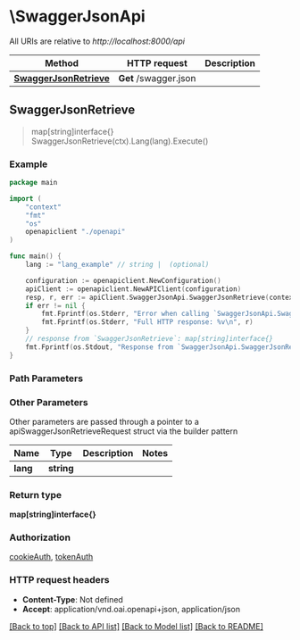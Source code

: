 # \SwaggerJsonApi

All URIs are relative to *http://localhost:8000/api*

Method | HTTP request | Description
------------- | ------------- | -------------
[**SwaggerJsonRetrieve**](SwaggerJsonApi.md#SwaggerJsonRetrieve) | **Get** /swagger.json | 



## SwaggerJsonRetrieve

> map[string]interface{} SwaggerJsonRetrieve(ctx).Lang(lang).Execute()





### Example

```go
package main

import (
    "context"
    "fmt"
    "os"
    openapiclient "./openapi"
)

func main() {
    lang := "lang_example" // string |  (optional)

    configuration := openapiclient.NewConfiguration()
    apiClient := openapiclient.NewAPIClient(configuration)
    resp, r, err := apiClient.SwaggerJsonApi.SwaggerJsonRetrieve(context.Background()).Lang(lang).Execute()
    if err != nil {
        fmt.Fprintf(os.Stderr, "Error when calling `SwaggerJsonApi.SwaggerJsonRetrieve``: %v\n", err)
        fmt.Fprintf(os.Stderr, "Full HTTP response: %v\n", r)
    }
    // response from `SwaggerJsonRetrieve`: map[string]interface{}
    fmt.Fprintf(os.Stdout, "Response from `SwaggerJsonApi.SwaggerJsonRetrieve`: %v\n", resp)
}
```

### Path Parameters



### Other Parameters

Other parameters are passed through a pointer to a apiSwaggerJsonRetrieveRequest struct via the builder pattern


Name | Type | Description  | Notes
------------- | ------------- | ------------- | -------------
 **lang** | **string** |  | 

### Return type

**map[string]interface{}**

### Authorization

[cookieAuth](../README.md#cookieAuth), [tokenAuth](../README.md#tokenAuth)

### HTTP request headers

- **Content-Type**: Not defined
- **Accept**: application/vnd.oai.openapi+json, application/json

[[Back to top]](#) [[Back to API list]](../README.md#documentation-for-api-endpoints)
[[Back to Model list]](../README.md#documentation-for-models)
[[Back to README]](../README.md)

